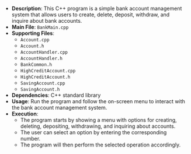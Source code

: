- **Description**: This C++ program is a simple bank account management system that allows users to create, delete, deposit, withdraw, and inquire about bank accounts.
- **Main File**: `BankMain.cpp`
- **Supporting Files**:
  - `Account.cpp`
  - `Account.h`
  - `AccountHandler.cpp`
  - `AccountHandler.h`
  - `BankCommon.h`
  - `HighCreditAccount.cpp`
  - `HighCreditAccount.h`
  - `SavingAccount.cpp`
  - `SavingAccount.h`
- **Dependencies**: C++ standard library
- **Usage**: Run the program and follow the on-screen menu to interact with the bank account management system.
- **Execution**:
  - The program starts by showing a menu with options for creating, deleting, depositing, withdrawing, and inquiring about accounts.
  - The user can select an option by entering the corresponding number.
  - The program will then perform the selected operation accordingly.
  
